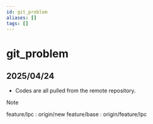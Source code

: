 ```yaml
---
id: git_problem
aliases: []
tags: []
---
```


# git_problem

## 2025/04/24
- Codes are all pulled from the remote repository.
> [!note]
> feature/lpc : origin/new
> feature/base : origin/feature/lpc
